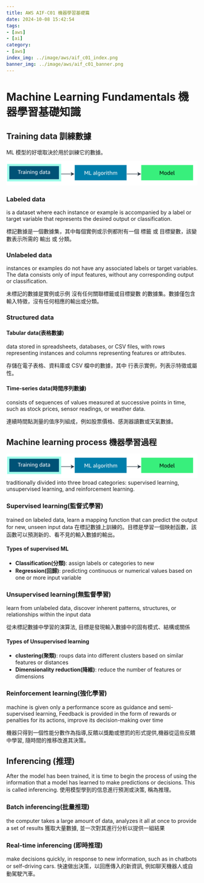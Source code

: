 ```yaml
---
title: AWS AIF-C01 機器學習基礎篇
date: 2024-10-08 15:42:54
tags:
- [aws]
- [ai]
category:
- [aws]
index_img: ../image/aws/aif_c01_index.png
banner_img: ../image/aws/aif_c01_banner.png
---
```

# Machine Learning Fundamentals <span class="label label-info">機器學習基礎知識</span>

## Training data <span class="label label-warning">訓練數據</span>

<p class="note note-danger">ML 模型的好壞取決於用於訓練它的數據。</p>

![Training data訓練數據](../image/data_training.png)

### Labeled data
is a dataset where each instance or example is accompanied by a <span class="label label-success">label</span> or <span class="label label-default">target</span> variable that represents the desired <span class="label label-info">output</span> or <span class="label label-primary">classification</span>.

標記數據是一個數據集，其中每個實例或示例都附有一個 <span class="label label-success">標籤</span> 或 <span class="label label-default">目標變數</span>，該變數表示所需的 <span class="label label-info">輸出</span> 或 <span class="label label-primary">分類</span>。

### Unlabeled data
instances or examples <span class="label label-danger">do not have any associated labels or target</span> variables. The data consists only of input features, without any corresponding output or classification.

未標記的數據是實例或示例 <span class="label label-danger">沒有任何關聯標籤或目標變數</span> 的數據集。數據僅包含輸入特徵，沒有任何相應的輸出或分類。

### Structured data

#### Tabular data(表格數據)
data stored in spreadsheets, databases, or CSV files, with rows representing instances and columns representing <span class="label label-info">features</span> or <span class="label label-success">attributes</span>.

存儲在電子表格、資料庫或 CSV 檔中的數據，其中 <span class="label label-info">行表示實例</span>，<span class="label label-success">列表示特徵或屬性</span>。

#### Time-series data(時間序列數據)
<span class="label label-warning">consists of sequences of values</span> measured at successive points in time, such as stock prices, sensor readings, or weather data.

<span class="label label-warning">連續時間點測量的值</span>序列組成，例如股票價格、感測器讀數或天氣數據。

## Machine learning process <span class="label label-info">機器學習過程</span>

![Training data 機器學習過程](../image/machine_learning_process.png)
traditionally divided into three broad categories: supervised learning, unsupervised learning, and reinforcement learning.

### Supervised learning(監督式學習)
trained on <span class="label label-success">labeled data</span>, learn a mapping function that can <span class="label label-primary">predict the output for new, unseen input data</span>
在<span class="label label-success">標記數據</span>上訓練的。目標是學習一個映射函數，該函數可以<span class="label label-primary">預測新的、看不見的輸入數據的輸出</span>。

#### Types of supervised ML

- **Classification(分類)**: assign labels or categories to new 
- **Regression(回歸)**: predicting continuous or numerical values based on one or more input variable

### Unsupervised learning(無監督學習)
learn from <span class="label label-warning">unlabeled 
data</span>, discover inherent patterns, structures, or relationships within the input data

從<span class="label label-warning">未標記數據</span>中學習的演算法, 目標是發現輸入數據中的固有模式、結構或關係

#### Types of Unsupervised learning

- **clustering(聚類)**: roups data into different clusters based on similar features or distances
- **Dimensionality reduction(降維)**: reduce the number of features or dimensions

### Reinforcement learning(強化學習)

machine is given only a performance score as guidance and semi-supervised learning, <span class="label label-success">Feedback is provided in the form of rewards or penalties</span> for its actions, improve its decision-making over time

機器只得到一個性能分數作為指導,<span class="label label-success">反饋以獎勵或懲罰的形式</span>提供,機器從這些反饋中學習, 隨時間的推移改進其決策。

## Inferencing (推理)

After the model has been trained, it is time to begin the process of using the information that a model has learned to make predictions or decisions. This is called inferencing.
使用模型學到的信息進行預測或決策, 稱為推理。

### Batch inferencing(批量推理)
the computer takes a large amount of data, <span class="label label-warning">analyzes it all at once</span> to provide a set of results 獲取大量數據, 並<span class="label label-warning">一次對其進行分析</span>以提供一組結果

### Real-time inferencing (即時推理)
make decisions quickly, <span class="label label-success">in response to new information</span>, such as in chatbots or self-driving cars. 快速做出決策，以<span class="label label-success">回應傳入的新資訊</span>, 例如聊天機器人或自動駕駛汽車。